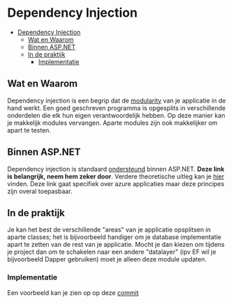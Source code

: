 # Dependency Injection

- [Dependency Injection](#dependency-injection)
  - [Wat en Waarom](#wat-en-waarom)
  - [Binnen ASP.NET](#binnen-aspnet)
  - [In de praktijk](#in-de-praktijk)
    - [Implementatie](#implementatie)

## Wat en Waarom

Dependency injection is een begrip dat de [modularity](https://en.wikipedia.org/wiki/Modular_programming) van je applicatie in de hand werkt. Een goed geschreven programma is opgesplits in verschillende onderdelen die elk hun eigen verantwoordelijk hebben. Op deze manier kan je makkelijk modules vervangen. Aparte modules zijn ook makkelijker om apart te testen.

## Binnen ASP.NET

Dependency injection is standaard [ondersteund](https://docs.microsoft.com/en-us/aspnet/core/fundamentals/dependency-injection?view=aspnetcore-3.0) binnen ASP.NET. **Deze link is belangrijk, neem hem zeker door**. Verdere theoretische uitleg kan je [hier](https://docs.microsoft.com/en-us/dotnet/architecture/modern-web-apps-azure/architectural-principles#dependency-inversion) vinden. Deze link gaat specifiek over azure applicaties maar deze principes zijn overal toepasbaar.

## In de praktijk

Je kan het best de verschillende "areas" van je applicatie opsplitsen in aparte classes; het is bijvoorbeeld handiger om je database implementatie apart te zetten van de rest van je applicatie. Mocht je dan kiezen om tijdens je project dan om te schakelen naar een andere "datalayer" (ipv EF wil je bijvoorbeeld Dapper gebruiken) moet je alleen deze module updaten.

### Implementatie

Een voorbeeld kan je zien op op deze [commit](https://github.com/rceuls/Course2019/commit/7bd07c0584b7b3569597688a3acc4388a224cc1b)
